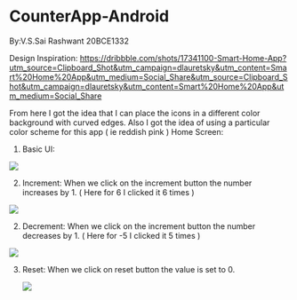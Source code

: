# CounterApp-Android
By:V.S.Sai Rashwant 20BCE1332

Design Inspiration: 
https://dribbble.com/shots/17341100-Smart-Home-App?utm_source=Clipboard_Shot&utm_campaign=dlauretsky&utm_content=Smart%20Home%20App&utm_medium=Social_Share&utm_source=Clipboard_Shot&utm_campaign=dlauretsky&utm_content=Smart%20Home%20App&utm_medium=Social_Share

From here I got the idea that I can place the icons in a different color background with curved edges. Also I got the idea of using a particular color scheme for this app ( ie reddish pink )
Home Screen:
1. Basic UI:

 ![](myAndroidProject/assign/CA2.png)




2. Increment:
   When we click on the increment button the number increases by 1. ( Here for 6 I clicked it 6 times )
 
 
 
 
 
 
  ![](myAndroidProject/assign/CA3.png)
  
  
2. Decrement:
   When we click on the increment button the number decreases by 1. ( Here for -5 I clicked it 5 times )
 
 
 
 
 
 
  ![](myAndroidProject/assign/CA1.png)


3. Reset:
    When we click on reset button the value is set to 0.
    
    ![](myAndroidProject/assign/CA2.png)
    
    
    


 

